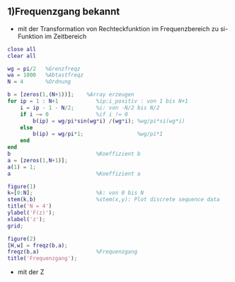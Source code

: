 ## 1)Frequenzgang bekannt
- mit der Transformation von Rechteckfunktion im Frequenzbereich zu si-Funktion im Zeitbereich
```Matlab
close all
clear all

wg = pi/2   %Grenzfreqz
wa = 1000   %Abtastfreqz
N = 4       %Ordnung

b = [zeros(1,(N+1))];    %Array erzeugen
for ip = 1 : N+1            %ip:i_positiv : von 1 bis N+1
    i = ip - 1 - N/2;       %i: von -N/2 bis N/2
    if i ~= 0               %if i != 0
        b(ip) = wg/pi*sin(wg*i) /(wg*i); %wg/pi*si(wg*i)
    else
        b(ip) = wg/pi*1;                 %wg/pi*1
    end
end
b                           %Koeffizient b
a = [zeros(1,N+1)];
a(1) = 1;
a                           %Koeffizient a

figure(1)
k=[0:N];                    %k: von 0 bis N
stem(k,b)                   %stem(x,y): Plot discrete sequence data
title('N = 4')
ylabel('F(z)');
xlabel('z');
grid;

figure(2)
[H,w] = freqz(b,a);
freqz(b,a)                  %Frequenzgang
title('Frequenzgang');
```

- mit der Z

